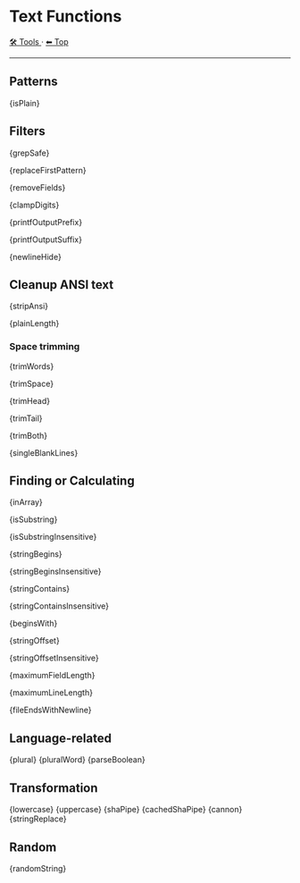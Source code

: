 # Text Functions

<!-- TEMPLATE toolHeader 2 -->
[🛠️ Tools ](./index.md) &middot; [⬅ Top ](../index.md)
<hr />

## Patterns

{isPlain}

## Filters

{grepSafe}

{replaceFirstPattern}

{removeFields}

{clampDigits}

{printfOutputPrefix}

{printfOutputSuffix}

{newlineHide}

## Cleanup ANSI text

{stripAnsi}

{plainLength}

### Space trimming

{trimWords}

{trimSpace}

{trimHead}

{trimTail}

{trimBoth}

{singleBlankLines}

## Finding or Calculating

{inArray}

{isSubstring}

{isSubstringInsensitive}

{stringBegins}

{stringBeginsInsensitive}

{stringContains}

{stringContainsInsensitive}

{beginsWith}

{stringOffset}

{stringOffsetInsensitive}

{maximumFieldLength}

{maximumLineLength}

{fileEndsWithNewline}

## Language-related

{plural}
{pluralWord}
{parseBoolean}

## Transformation

{lowercase}
{uppercase}
{shaPipe}
{cachedShaPipe}
{cannon}
{stringReplace}

## Random

{randomString}
